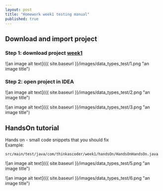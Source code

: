 ```yaml
---
layout: post
title: "Homework week1 testing manual"
published: true
---
```


## Download and import project

### Step 1: download project [week1](https://github.com/nikolaspapirniywork/java_beginner_course/tree/week1)

![an image alt text]({{ site.baseurl }}/images/data_types_test/1.png "an image title")

### Step 2: open project in IDEA
![an image alt text]({{ site.baseurl }}/images/data_types_test/2.png "an image title")  

![an image alt text]({{ site.baseurl }}/images/data_types_test/3.png "an image title")

## HandsOn tutorial
Hands on - small code snippets that you should fix  
Example:  
```
src/main/test/java/com/thinkascoder/week1/handsOn/HandsOnHandsOn.java
```  

 ![an image alt text]({{ site.baseurl }}/images/data_types_test/5.png "an image title")
 
 ![an image alt text]({{ site.baseurl }}/images/data_types_test/6.png "an image title")




